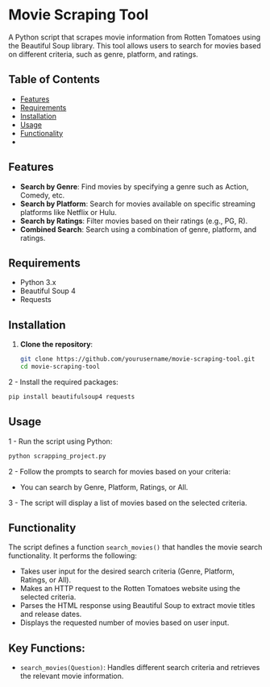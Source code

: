 # Movie Scraping Tool

A Python script that scrapes movie information from Rotten Tomatoes using the Beautiful Soup library. This tool allows users to search for movies based on different criteria, such as genre, platform, and ratings.

## Table of Contents

- [Features](#features)
- [Requirements](#requirements)
- [Installation](#installation)
- [Usage](#usage)
- [Functionality](#functionality)
- 
## Features

- **Search by Genre**: Find movies by specifying a genre such as Action, Comedy, etc.
- **Search by Platform**: Search for movies available on specific streaming platforms like Netflix or Hulu.
- **Search by Ratings**: Filter movies based on their ratings (e.g., PG, R).
- **Combined Search**: Search using a combination of genre, platform, and ratings.

## Requirements

- Python 3.x
- Beautiful Soup 4
- Requests

## Installation

1. **Clone the repository**:
   ```bash
   git clone https://github.com/yourusername/movie-scraping-tool.git
   cd movie-scraping-tool

2 - Install the required packages:
```bash
pip install beautifulsoup4 requests
```

## Usage

1 - Run the script using Python:
```bash
python scrapping_project.py
```
2 - Follow the prompts to search for movies based on your criteria:
- You can search by Genre, Platform, Ratings, or All.

3 - The script will display a list of movies based on the selected criteria.

## Functionality
The script defines a function `search_movies()` that handles the movie search functionality. It performs the following:

- Takes user input for the desired search criteria (Genre, Platform, Ratings, or All).
- Makes an HTTP request to the Rotten Tomatoes website using the selected criteria.
- Parses the HTML response using Beautiful Soup to extract movie titles and release dates.
- Displays the requested number of movies based on user input.

## Key Functions:
- `search_movies(Question)`: Handles different search criteria and retrieves the relevant movie information.







